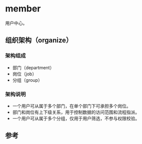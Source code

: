 # member

用户中心。

## 组织架构（organize）

### 架构组成
- 部门（department）
- 岗位（job）
- 分组（group）

### 架构说明
- 一个用户可从属于多个部门，在单个部门下可承担多个岗位。
- 部门和岗位有上下级关系，用于控制数据的访问范围和流程指派。
- 一个用户可从属于多个分组，仅用于用户筛选，不参与权限校验。

## 参考
